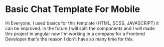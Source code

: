  <h1>Basic Chat Template For Mobile</h1>
 <p>Hi Everyone, I used basics for this template (HTML, SCSS, JAVASCRIPT) it can be improved. in the future I will split the components and I will made this project in angular now I'm working in a company for a Frontend Developer that's the reason I don't have so many time for this. </p>

 <h2>  </h2>